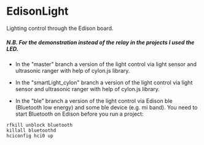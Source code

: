 # EdisonLight
Lighting control through the Edison board.

##### N.B. For the demonstration instead of the relay in the projects I used the LED.

* In the "master" branch a version of the light control via light sensor and ultrasonic ranger with help of cylon.js library.

* In the "smartLight_cylon" branch a version of the light control via light sensor and ultrasonic ranger with help of cylon.js library.

* In the "ble" branch a version of the light control via Edison ble (Bluetooth low energy) and some ble device (e.g. mi band).
You need to start Bluetooth on Edison before you run a project:
```
rfkill unblock bluetooth
killall bluetoothd
hciconfig hci0 up
```
